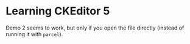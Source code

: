 # Learning CKEditor 5

Demo 2 seems to work, but only if you open the file directly (instead of running it with `parcel`).
